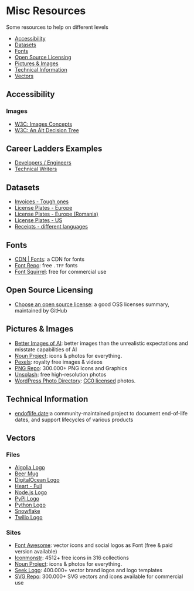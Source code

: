 # Misc Resources

Some resources to help on different levels

- [Accessibility](#accessibility)
- [Datasets](#datasets)
- [Fonts](#fonts)
- [Open Source Licensing](#open-source-licensing)
- [Pictures & Images](#pictures--images)
- [Technical Information](#technical-information)
- [Vectors](#vectors)

## Accessibility

### Images
- [W3C: Images Concepts](https://www.w3.org/WAI/tutorials/images/)
- [W3C: An Alt Decision Tree](https://www.w3.org/WAI/tutorials/images/decision-tree/)

## Career Ladders Examples
- [Developers / Engineers](https://career-ladders.dev/engineering/)
- [Technical Writers](https://career-ladders.dev/docs/)

## Datasets
- [Invoices - Tough ones](https://www.kaggle.com/dibyajyotimohanta/tough-invoices)
- [License Plates - Europe](https://www.kaggle.com/andrewmvd/car-plate-detection)
- [License Plates - Europe (Romania)](https://github.com/RobertLucian/license-plate-dataset)
- [License Plates - US](https://www.kaggle.com/tolgadincer/us-license-plates)
- [Receipts - different languages](https://www.kaggle.com/jenswalter/receipts)

## Fonts
- [CDN | Fonts](https://www.cdnfonts.com): a CDN for fonts
- [Font Repo](https://www.fontrepo.com): free `.TFF` fonts
- [Font Squirrel](https://www.fontsquirrel.com): free for commercial use

## Open Source Licensing
- [Choose an open source license](https://choosealicense.com/licenses/): a good OSS licenses summary, maintained by GitHub

## Pictures & Images
- [Better Images of AI](https://betterimagesofai.org/images): better images than the unrealistic expectations and misstate capabilities of AI
- [Noun Project](https://thenounproject.com): icons & photos for everything.
- [Pexels](https://www.pexels.com): royalty free images & videos
- [PNG Repo](https://www.pngrepo.com): 300.000+ PNG Icons and Graphics
- [Unsplash](https://unsplash.com): free high-resolution photos
- [WordPress Photo Directory](https://wordpress.org/photos/): [CC0 licensed](https://creativecommons.org/share-your-work/public-domain/cc0/) photos.

## Technical Information
- [endoflife.date](https://endoflife.date):a community-maintained project to document end-of-life dates, and support lifecycles of various products

## Vectors

### Files
- [Algolia Logo](svgs/algolia.svg)
- [Beer Mug](svgs/beer-mug.svg)
- [DigitalOcean Logo](svgs/digitalocean.svg)
- [Heart - Full](svgs/heart.svg)
- [Node.js Logo](svgs/node-js.svg)
- [PyPi Logo](svgs/pypi.svg)
- [Python Logo](svgs/python.svg)
- [Snowflake](svgs/snowflake.svg)
- [Twilio Logo](svgs/twilio.svg)

### Sites
- [Font Awesome](https://fontawesome.com): vector icons and social logos as Font (free & paid version available)
- [Iconmonstr](https://iconmonstr.com/): 4512+ free icons in 316 collections
- [Noun Project](https://thenounproject.com): icons & photos for everything.
- [Seek Logo](https://seeklogo.com): 400.000+ vector brand logos and logo templates
- [SVG Repo](https://www.svgrepo.com): 300.000+ SVG vectors and icons available for commercial use
